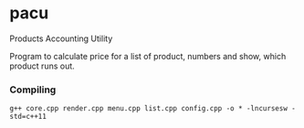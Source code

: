 # pacu
Products Accounting Utility

Program to calculate price for a list of product, numbers and show, which product runs out.

### Compiling

	g++ core.cpp render.cpp menu.cpp list.cpp config.cpp -o * -lncursesw -std=c++11